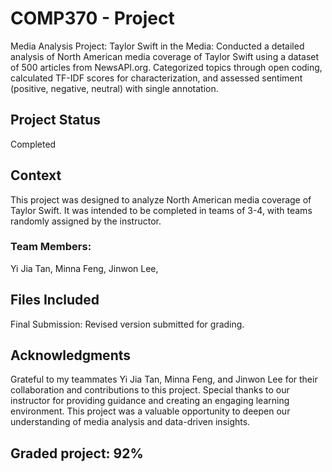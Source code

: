 # COMP370 - Project
Media Analysis Project: Taylor Swift in the Media: Conducted a detailed analysis of North American media coverage of Taylor Swift using a dataset of 500 articles from NewsAPI.org. Categorized topics through open coding, calculated TF-IDF scores for characterization, and assessed sentiment (positive, negative, neutral) with single annotation.

## Project Status
Completed

## Context
This project was designed to analyze North American media coverage of Taylor Swift. It was intended to be completed in teams of 3-4, with teams randomly assigned by the instructor.
### Team Members:
Yi Jia Tan,
Minna Feng,
Jinwon Lee,

## Files Included
Final Submission: Revised version submitted for grading.

## Acknowledgments
Grateful to my teammates Yi Jia Tan, Minna Feng, and Jinwon Lee for their collaboration and contributions to this project. Special thanks to our instructor for providing guidance and creating an engaging learning environment. This project was a valuable opportunity to deepen our understanding of media analysis and data-driven insights.

## Graded project: 92%
